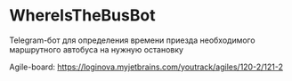 # WhereIsTheBusBot
Telegram-бот для определения времени приезда необходимого маршрутного автобуса на нужную остановку

Agile-board: https://loginova.myjetbrains.com/youtrack/agiles/120-2/121-2
